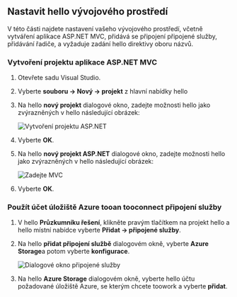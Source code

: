 ## <a name="set-up-hello-development-environment"></a>Nastavit hello vývojového prostředí

V této části najdete nastavení vašeho vývojového prostředí, včetně vytváření aplikace ASP.NET MVC, přidává se připojení připojené služby, přidávání řadiče, a vyžaduje zadání hello direktivy oboru názvů.

### <a name="create-an-aspnet-mvc-app-project"></a>Vytvoření projektu aplikace ASP.NET MVC

1. Otevřete sadu Visual Studio.

1. Vyberte **souboru -> Nový -> projekt** z hlavní nabídky hello

1. Na hello **nový projekt** dialogové okno, zadejte možnosti hello jako zvýrazněných v hello následující obrázek:

    ![Vytvoření projektu ASP.NET](./media/vs-storage-aspnet-getting-started-setup-dev-env/vs-storage-aspnet-getting-started-setup-dev-env-1.png)

1. Vyberte **OK**.

1. Na hello **nový projekt ASP.NET** dialogové okno, zadejte možnosti hello jako zvýrazněných v hello následující obrázek:

    ![Zadejte MVC](./media/vs-storage-aspnet-getting-started-setup-dev-env/vs-storage-aspnet-getting-started-setup-dev-env-2.png)

1. Vyberte **OK**.

### <a name="use-connected-services-tooconnect-tooan-azure-storage-account"></a>Použít účet úložiště Azure tooan tooconnect připojení služby

1. V hello **Průzkumníku řešení**, klikněte pravým tlačítkem na projekt hello a hello místní nabídce vyberte **Přidat -> připojené služby**.

1. Na hello **přidat připojení službě** dialogovém okně, vyberte **Azure Storage**a potom vyberte **konfigurace**.

    ![Dialogové okno připojené služby](./media/vs-storage-aspnet-getting-started-setup-dev-env/vs-storage-aspnet-getting-started-setup-dev-env-3.png)

1. Na hello **Azure Storage** dialogovém okně, vyberte hello účtu požadované úložiště Azure, se kterým chcete toowork a vyberte **přidat**.
